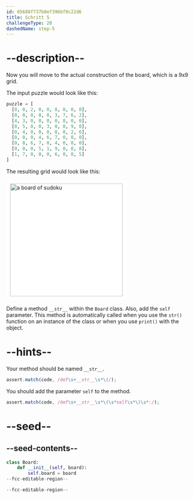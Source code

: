 ```yaml
---
id: 65688f737b0ef396bf0c22d6
title: Schritt 5
challengeType: 20
dashedName: step-5
---
```


# --description--

Now you will move to the actual construction of the board, which is a 9x9 grid.

The input puzzle would look like this:

```py
puzzle = [
  [0, 0, 2, 0, 0, 8, 0, 0, 0],
  [0, 0, 0, 0, 0, 3, 7, 6, 2],
  [4, 3, 0, 0, 0, 0, 8, 0, 0],
  [0, 5, 0, 0, 3, 0, 0, 9, 0],
  [0, 4, 0, 0, 0, 0, 0, 2, 6],
  [0, 0, 0, 4, 6, 7, 0, 0, 0],
  [0, 8, 6, 7, 0, 4, 0, 0, 0],
  [0, 0, 0, 5, 1, 9, 0, 0, 8],
  [1, 7, 0, 0, 0, 6, 0, 0, 5]
]
```

The resulting grid would look like this:

<img class="img-responsive" alt="a board of sudoku" src="https://cdn.freecodecamp.org/curriculum/python/sample-board.png" style="background-color: white; height:300px; width:300px; padding: 10px;" />


Define a method `__str__` within the `Board` class. Also, add the `self` parameter. This method is automatically called when you use the `str()` function on an instance of the class or when you use `print()` with the object.

# --hints--

Your method should be named `__str__`.

```js
assert.match(code, /def\s+__str__\s*\(/);
```

You should add the parameter `self` to the method.

```js
assert.match(code, /def\s+__str__\s*\(\s*self\s*\)\s*:/);
```

# --seed--

## --seed-contents--

```py
class Board:
    def __init__(self, board):
        self.board = board
--fcc-editable-region--

--fcc-editable-region--
```
